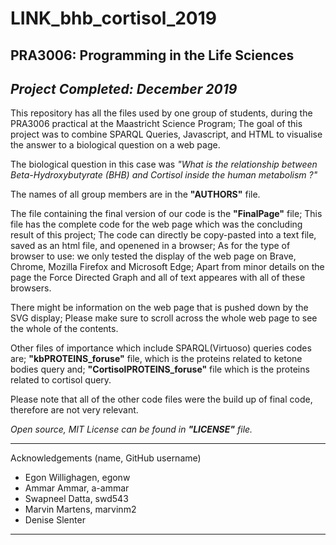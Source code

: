 LINK_bhb_cortisol_2019
========================

PRA3006: Programming in the Life Sciences
------------------------------------------------------------

_Project Completed: December 2019_
---------------------------------

This repository has all the files used by one group of students, during the PRA3006 practical at the Maastricht Science Program;
The goal of this project was to combine SPARQL Queries, Javascript, and HTML to visualise the answer to a biological question on a web page.

The biological question in this case was _"What is the relationship between Beta-Hydroxybutyrate (BHB) and Cortisol inside the human metabolism ?"_

The names of all group members are in the **"AUTHORS"** file.

The file containing the final version of our code is the **"FinalPage"** file;
This file has the complete code for the web page which was the concluding result of this project;
The code can directly be copy-pasted into a text file, saved as an html file, and openened in a browser;
As for the type of browser to use: we only tested the display of the web page on Brave, Chrome, Mozilla Firefox and Microsoft Edge;
Apart from minor details on the page the Force Directed Graph and all of text appeares with all of these browsers.

There might be information on the web page that is pushed down by the SVG display;
Please make sure to scroll across the whole web page to see the whole of the contents.

Other files of importance which include SPARQL(Virtuoso) queries codes are;
**"kbPROTEINS_foruse"** file, which is the proteins related to ketone bodies query and;
**"CortisolPROTEINS_foruse"** file which is the proteins related to cortisol query.

Please note that all of the other code files were the build up of final code, therefore are not very relevant. 

_Open source, MIT License can be found in **"LICENSE"** file._

----------------------------------------------------------------------------------
Acknowledgements (name, GitHub username)
* Egon Willighagen, egonw
* Ammar Ammar, a-ammar
* Swapneel Datta, swd543 
* Marvin Martens, marvinm2
* Denise Slenter
----------------------------------------------------------------------------------
